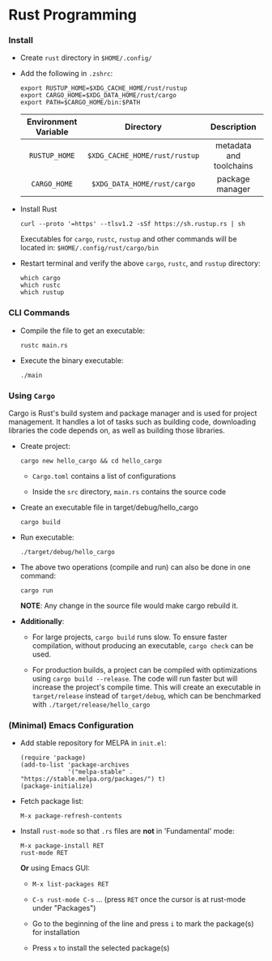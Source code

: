 # Rust Programming


### Install

+ Create `rust` directory in `$HOME/.config/`

+ Add the following in `.zshrc`:

  ```
  export RUSTUP_HOME=$XDG_CACHE_HOME/rust/rustup
  export CARGO_HOME=$XDG_DATA_HOME/rust/cargo
  export PATH=$CARGO_HOME/bin:$PATH
  ```

  | Environment Variable  | Directory                     |  Description             |
  |:---------------------:|:-----------------------------:|:------------------------:|
  | `RUSTUP_HOME`         | `$XDG_CACHE_HOME/rust/rustup` | metadata and toolchains  |
  | `CARGO_HOME`          | `$XDG_DATA_HOME/rust/cargo`   | package manager          |

+ Install Rust

  `curl --proto '=https' --tlsv1.2 -sSf https://sh.rustup.rs | sh`

  Executables for `cargo`, `rustc`, `rustup` and other commands will be located in:
  `$HOME/.config/rust/cargo/bin`

+ Restart terminal and verify the above `cargo`, `rustc`, and `rustup` directory:

  ```
  which cargo
  which rustc
  which rustup
  ```


### CLI Commands

+ Compile the file to get an executable:

  `rustc main.rs`

+ Execute the binary executable:

  `./main`


### Using `Cargo`

Cargo is Rust's build system and package manager and is used for project management. It handles a lot of tasks such as building code, downloading libraries the code depends on, as well as building those libraries.

+ Create project:

  `cargo new hello_cargo && cd hello_cargo`

  + `Cargo.toml` contains a list of configurations

  + Inside the `src` directory, `main.rs` contains the source code

+ Create an executable file in target/debug/hello_cargo

  `cargo build`

+ Run executable:

  `./target/debug/hello_cargo`

+ The above two operations (compile and run) can also be done in one command:

  `cargo run`

  **NOTE**: Any change in the source file would make cargo rebuild it.

+ **Additionally**:

  + For large projects, `cargo build` runs slow. To ensure faster compilation, without producing an executable, `cargo check` can be used.

  + For production builds, a project can be compiled with optimizations using `cargo build --release`. The code will run faster but will increase the project's compile time.
  This will create an executable in `target/release` instead of `target/debug`, which can be benchmarked with `./target/release/hello_cargo`


### (Minimal) Emacs Configuration

+ Add stable repository for MELPA in `init.el`:

  ```
  (require 'package)
  (add-to-list 'package-archives
               '("melpa-stable" . "https://stable.melpa.org/packages/") t)
  (package-initialize)
  ```

+ Fetch package list:

  `M-x package-refresh-contents`

+ Install `rust-mode` so that `.rs` files are **not** in 'Fundamental' mode:

  ```
  M-x package-install RET
  rust-mode RET
  ```

  **Or** using Emacs GUI:

  + `M-x list-packages RET`

  + `C-s rust-mode C-s` ... (press `RET` once the cursor is at rust-mode under "Packages")

  + Go to the beginning of the line and press `i` to mark the package(s) for installation

  + Press `x` to install the selected package(s)

